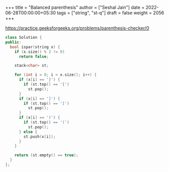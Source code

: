 +++
title = "Balanced parenthesis"
author = ["Seshal Jain"]
date = 2022-06-28T00:00:00+05:30
tags = ["string", "st-q"]
draft = false
weight = 2056
+++

<https://practice.geeksforgeeks.org/problems/parenthesis-checker/0>

```cpp
class Solution {
public:
  bool ispar(string x) {
    if (x.size() % 2 != 0)
      return false;

    stack<char> st;

    for (int i = 0; i < x.size(); i++) {
      if (x[i] == '}') {
        if (st.top() == '{')
          st.pop();
      }
      if (x[i] == ']') {
        if (st.top() == '[')
          st.pop();
      }
      if (x[i] == ')') {
        if (st.top() == '(')
          st.pop();
      } else {
        st.push(x[i]);
      }
    }

    return (st.empty() == true);
  }
};
```
